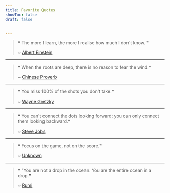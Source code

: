 ```yaml
---
title: Favorite Quotes
showToc: false
draft: false


---
```


> ❝ The more I learn, the more I realise how much I don't know. ❞
> 
> ~ [Albert Einstein]()

---

> ❝ When the roots are deep, there is no reason to fear the wind.❞
> 
> ~ [Chinese Proverb]()


---

> ❝ You miss 100% of the shots you don't take.❞
> 
> ~ [Wayne Gretzky]()

---



> ❝ You can't connect the dots looking forward; you can only connect them looking backward.❞
> 
> ~ [Steve Jobs]()

---
> ❝ Focus on the game, not on the score.❞
> 
> ~ [Unknown]()


---

> ❝ "You are not a drop in the ocean. You are the entire ocean in a drop.❞
> 
> ~ [Rumi]()
